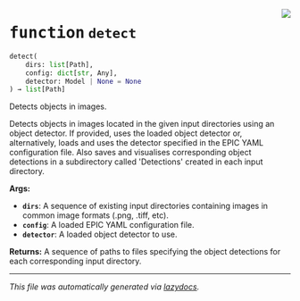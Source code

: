<!-- markdownlint-disable -->

<a href="..\epic\detection\detect.py#L36"><img align="right" style="float:right;" src="https://img.shields.io/badge/-source-cccccc?style=flat-square"></a>

# <kbd>function</kbd> `detect`

```python
detect(
    dirs: list[Path],
    config: dict[str, Any],
    detector: Model | None = None
) → list[Path]
```

Detects objects in images. 

Detects objects in images located in the given input directories using an object detector. If provided, uses the loaded object detector or, alternatively, loads and uses the detector specified in the EPIC YAML configuration file. Also saves and visualises corresponding object detections in a subdirectory called 'Detections' created in each input directory. 



**Args:**
 
 - <b>`dirs`</b>:  A sequence of existing input directories containing images  in common image formats (.png, .tiff, etc). 
 - <b>`config`</b>:  A loaded EPIC YAML configuration file. 
 - <b>`detector`</b>:  A loaded object detector to use. 



**Returns:**
 A sequence of paths to files specifying the object detections for each corresponding input directory. 


---

_This file was automatically generated via [lazydocs](https://github.com/ml-tooling/lazydocs)._
